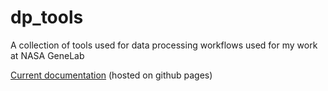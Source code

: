 # dp_tools

A collection of tools used for data processing workflows used for my work at NASA GeneLab


[Current documentation](https://j-81.github.io/dp_tools/dp_tools.html) (hosted on github pages)
